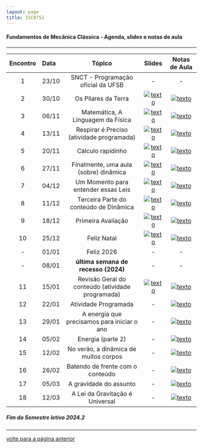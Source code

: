 ```yaml
---
layout: page
title: ISC0752
---
```

#### Fundamentos de Mecânica Clássica -  Agenda, slides e notas de aula  

---

| Encontro | Data  | Tópico | Slides | Notas de Aula |
| :---: | :--- |:---:| :---: | :--: |
| 1|23/10	| SNCT - Programação oficial da UFSB | - | - |
| 2|30/10	| Os Pilares da Terra | [![texto][pptx]][1] | [![texto][pdf]][2] |
| 3|06/11	|	Matemática, A Linguagem da Física | [![texto][pdf]][3] | [![texto][pdf]][1] |
| 4|13/11	|	Respirar é Preciso (atividade programada) | [![texto][pdf]][4] | [![texto][pdf]][1] |
| 5|20/11	|	Cálculo rapidinho | [![texto][pdf]][5]  | [![texto][pdf]][1] |
| 6|27/11	|	Finalmente, uma aula (sobre) dinâmica | [![texto][pdf]][6] | [![texto][pdf]][1] |
| 7|04/12	|	Um Momento para entender essas Leis | [![texto][pdf]][7] | [![texto][pdf]][1] |
| 8|11/12	| Terceira Parte do conteúdo de Dinâmica | [![texto][pdf]][8] | [![texto][pdf]][1] |
| 9|18/12	|	Primeira Avaliação | [![texto][pdf]][9] | [![texto][pdf]][1] |
| 10|25/12	|	Feliz Natal | [![texto][pdf]][10]  | [![texto][pdf]][1] |
| - |01/01	| Feliz 2026 | - | - |
| - |08/01 | **última semana de recesso (2024)** | - | - |
| 11|15/01	|	 Revisão Geral do conteúdo (atividade programada)| [![texto][pdf]][11] | [![texto][pdf]][1] |
| 12|22/01	|	Atividade Programada | - | [![texto][pdf]][1] |  |
| 13|29/01	|	A energia que precisamos para iniciar o ano | - | [![texto][pdf]][1] |
| 14|05/02	|	 Energia (parte 2) | - | [![texto][pdf]][1] |  
| 15|12/02	|	No verão, a dinâmica de muitos corpos | - | [![texto][pdf]][1] |
| 16|26/02	|	Batendo de frente com o conteúdo | - | [![texto][pdf]][1] |
| 17|05/03	|	A gravidade do assunto | - | [![texto][pdf]][1] |  
| 18|12/03	|	A Lei da Gravitação é Universal | - | [![texto][pdf]][1] |


#####	Fim do Semestre letivo 2024.2

---
[volte para a página anterior](https://itxesco.github.io/pages/aulas/ISC0752_index.html)  


[pdf]: https://itxesco.github.io/imagens/icones/icons16/pdf-icon.png
[pptx]: https://itxesco.github.io/imagens/icones/icons16/pptx-icon.png

[1]: https://itxesco.github.io/pages/aulas/ISC0752_files/slides/ISC0752_slides_aula01.pdf "atualizar"  
[2]: https://itxesco.github.io/pages/aulas/ISC0752_files/notas/ISC0752_notas_aula01.pdf "atualizar"

[3]: https://itxesco.github.io/pages/aulas/ISC0752_files/slides/fundamentos_de_mecanica_aula01.pdf "atualizar"
[4]: https://itxesco.github.io/pages/aulas/ISC0752_files/fundamentos_de_mecanica_aula01.pdf "atualizar"

[5]: https://itxesco.github.io/pages/aulas/ISC0752_files/slides/fundamentos_de_mecanica_aula01.pdf "atualizar"
[6]: https://itxesco.github.io/aulas/ISC0180/recursos/PlanoAtividadesES1.pdf "atualizar"

[7]: https://itxesco.github.io/pages/aulas/ISC0752_files/slides/fundamentos_de_mecanica_aula01.pdf "atualizar"
[8]: https://itxesco.github.io/aulas/ISC0180/recursos/PlanoAtividadesES1.pdf "atualizar"

[9]: https://itxesco.github.io/pages/aulas/ISC0752_files/slides/fundamentos_de_mecanica_aula01.pdf "atualizar"
[10]: https://itxesco.github.io/aulas/ISC0180/recursos/PlanoAtividadesES1.pdf "atualizar"

[11]: https://itxesco.github.io/pages/aulas/ISC0752_files/slides/fundamentos_de_mecanica_aula01.pdf "atualizar"
